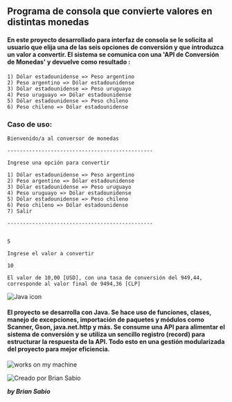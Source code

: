 ## Programa de consola que convierte valores en distintas monedas

#### En este proyecto desarrollado para interfaz de consola se le solicita al usuario que elija una de las seis opciones de conversión y que introduzca un valor a convertir. El sistema se comunica con una 'API de Conversión de Monedas' y devuelve como resultado  :


    1) Dólar estadounidense => Peso argentino
    2) Peso argentino => Dólar estadounidense
    3) Dólar estadounidense => Peso uruguayo
    4) Peso uruguayo => Dólar estadounidense
    5) Dólar estadounidense => Peso chileno
    6) Peso chileno => Dólar estadounidense


### Caso de uso:

    Bienvenido/a al conversor de monedas

    -----------------------------------------------

    Ingrese una opción para convertir

    1) Dólar estadounidense => Peso argentino
    2) Peso argentino => Dólar estadounidense
    3) Dólar estadounidense => Peso uruguayo
    4) Peso uruguayo => Dólar estadounidense
    5) Dólar estadounidense => Peso chileno
    6) Peso chileno => Dólar estadounidense
    7) Salir

    -----------------------------------------------


    5

    Ingrese el valor a convertir

    10

    El valor de 10,00 [USD], con una tasa de conversión del 949,44, corresponde al valor final de 9494,36 [CLP]

![Java icon](https://img.shields.io/badge/java-%23ED8B00.svg?style=for-the-badge&logo=openjdk&logoColor=white "Java")

#### El proyecto se desarrolla con Java. Se hace uso de funciones, clases, manejo de excepciones, importación de paquetes y módulos como Scanner, Gson, java.net.http y más. Se consume una API para alimentar el sistema de conversión y se utiliza un sencillo registro (record) para estructurar la respuesta de la API. Todo esto en una gestión modularizada del proyecto para mejor eficiencia.

![works on my machine](https://forthebadge.com/images/badges/works-on-my-machine.svg)


![Creado por Brian Sabio](http://ForTheBadge.com/images/badges/built-with-love.svg "Creado por Brian Sabio")

***by Brian Sabio*** 